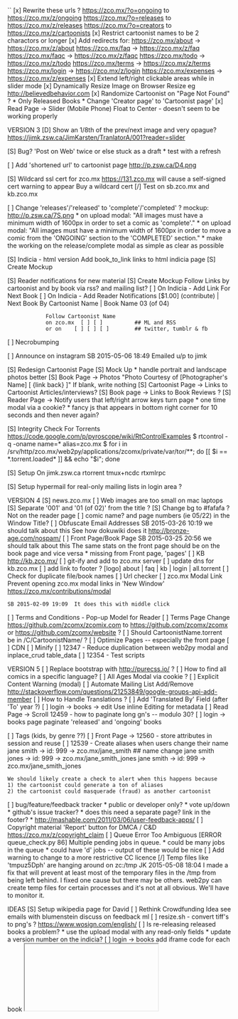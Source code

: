 ``
[x] Rewrite these urls ?
    https://zco.mx/?o=ongoing to https://zco.mx/z/ongoing
    https://zco.mx/?o=releases to https://zco.mx/z/releases
    https://zco.mx/?o=creators to https://zco.mx/z/cartoonists
    [x] Restrict cartoonist names to be 2 charactors or longer
    [x] Add redirects for:
        https://zco.mx/about    ->  https://zco.mx/z/about
        https://zco.mx/faq      ->  https://zco.mx/z/faq
        https://zco.mx/faqc     ->  https://zco.mx/z/faqc
        https://zco.mx/todo     ->  https://zco.mx/z/todo
        https://zco.mx/terms    ->  https://zco.mx/z/terms
        https://zco.mx/login    ->  https://zco.mx/z/login
        https://zco.mx/expenses ->  https://zco.mx/z/expenses
[x] Extend left/right clickable areas while in slider mode
[x] Dynamically Resize Image on Browser Resize
    eg http://believedbehavior.com
[x] Randomize Cartoonist on "Page Not Found" ?
    * Only Released Books
    * Change 'Creator page' to 'Cartoonist page'
[x] Read Page -> Slider (Mobile Phone)
    Float to Center - doesn't seem to be working properly


VERSION 3
[D] Show an 1/8th of the prev/next image and very opague?
    https://jimk.zsw.ca/JimKarsten/TranlatorA/001?reader=slider

[S] Bug?  'Post on Web' twice or else stuck as a draft
    * test with a refresh

[ ] Add 'shortened url' to cartoonist page
    http://p.zsw.ca/D4.png

[S] Wildcard ssl cert for zco.mx
    https://131.zco.mx will cause a self-signed cert warning to appear
    Buy a wildcard cert
    [/] Test on sb.zco.mx and kb.zco.mx

[ ] Change 'releases'/'released' to 'complete'/'completed' ?
    mockup: http://p.zsw.ca/7S.png
    * on upload modal: "All images must have a minimum width of 1600px in order to set a comic as 'complete'."
    * on upload modal: "All images must have a minimum width of 1600px in order to move a comic from the 'ONGOING' section to the 'COMPLETED' section."
    * make the working on the release/complete modal as simple as clear as possible


[S] Indicia - html version
    Add book_to_link links to html indicia page
    [S] Create Mockup

[S] Reader notifications for new material
    [S] Create Mockup
    Follow Links
        by cartoonist and by book
        via rss? and mailing list?
    [ ] On Indicia - Add Link For Next Book
    [ ] On Indicia - Add Reader Notifications
        [$1.00] (contribute) | Next Book By Cartoonist Name
                             | Book Name 03 (of 04)

                Follow Cartoonist Name
                on zco.mx  [ ] [ ]          ## ML and RSS
                or on    [ ] [ ] [ ]        ## twitter, tumblr & fb

[ ] Necrobumping

[ ] Announce on instagram
    SB 2015-05-06 18:49  Emailed u/p to jimk

[S] Redesign Cartoonist Page
    [S] Mock Up
    * handle portrait and landscape photos better
    [S] Book Page -> Photos
            "Photo Courtesy of [Photographer's Name]    [  {link back}  ]"
            If blank, write nothing
[S] Cartoonist Page -> Links to Cartoonist Articles/interviews?
[S] Book page -> Links to Book Reviews ?
[S] Reader Page -> Notify users that left/right arrow keys turn page
    * one time modal via a cookie?
    * fancy js that appears in bottom right corner for 10 seconds and
      then never again?

[S] Integrity Check For Torrents
    https://code.google.com/p/pyroscope/wiki/RtControlExamples
    $ rtcontrol -q -oname name=* alias=zco.mx
    $ for i in /srv/http/zco.mx/web2py/applications/zcomx/private/var/tor/**; do [[ $i == *.torrent.loaded* ]] && echo "$i"; done

[S] Setup On jimk.zsw.ca
    rtorrent
    tmux+ncdc
    rtxmlrpc

[S] Setup hypermail for real-only mailing lists in login area ?


VERSION 4
[S] news.zco.mx
[ ] Web images are too small on mac laptops
[S] Separate '001' and '01 (of 02)' from the title ?
[S] Change bg to #fafafa ?
    Not on the reader page
[ ] comic name? and page numbers (ie 05/22) in the Window Title?
[ ] Obfuscate Email Addresses
    SB 2015-03-26 10:19  we should talk about this
    See how dokuwiki does it
    http://bronze-age.com/nospam/
[ ] Front Page/Book Page
    SB 2015-03-25 20:56  we should talk about this
    The same stats on the front page should be on the book page and
    vice versa
    * missing from Front page, 'pages'
[ ] KB
    http://kb.zco.mx/
    [ ] git-ify and add to zco.mx server
    [ ] update dns for kb.zco.mx
    [ ] add link to footer ?
        [logo] about | faq | kb | login | all.torrent
[ ] Check for duplicate file/book names
[ ] Url checker
[ ] zco.mx Modal Link
    Prevent opening zco.mx modal links in 'New Window'
    https://zco.mx/contributions/modal

    SB 2015-02-09 19:09  It does this with middle click
[ ] Terms and Conditions - Pop-up Model for Reader
[ ] Terms Page
    Change https://github.com/zcomx/zcomix.com to
    https://github.com/zcomx/zcomx or
    https://github.com/zcomx/website ?
[ ] Should CartoonistName.torrent be in /C/CartoonistName/ ?
[ ] Optimize Pages -- especially the front page
    [ ] CDN
    [ ] Minify
[ ] 12347 - Reduce duplication between web2py modal and inplace_crud table_data
[ ] 12354 - Test scripts


VERSION 5
[ ] Replace bootstrap with http://purecss.io/ ?
[ ] How to find all comics in a specific language?
[ ] All Ages Modal via cookie ?
[ ] Explicit Content Warning (modal)
[ ] Automate Mailing List Add/Remove
    http://stackoverflow.com/questions/21253849/google-groups-api-add-member
[ ] How to Handle Translations ?
    [ ] Add 'Translated By' Field  (after 'To' year ?)
[ ] login -> books -> edit
    Use inline Editing for metadata
[ ] Read Page -> Scroll
    12459 - how to paginate long gn's -- modulo 30?
[ ] login -> books page
    paginate 'released' and 'ongoing' books

[ ] Tags (kids, by genre ??)
[ ] Front Page -> 12560 - store attributes in session and reuse
[ ] 12539 - Create aliases when users change their name
    jane smith -> id: 999 -> zco.mx/jane_smith
    ## name change
    jane smith jones -> id: 999 -> zco.mx/jane_smith_jones
    jane smith -> id: 999 -> zco.mx/jane_smith_jones

    We should likely create a check to alert when this happens because
    1) the cartoonist could generate a ton of aliases
    2) the cartoonist could masquerade (fraud) as another cartoonist
[ ] bug/feature/feedback tracker
    * public or developer only?
    * vote up/down
    * github's issue tracker?
    * does this need a separate page?  link in the footer?
    * http://mashable.com/2011/03/06/user-feedback-apps/
[ ] Copyright material
    'Report' button for DMCA / C&D
    https://zco.mx/z/copyright_claim
[ ] Queue Error Too Ambiguous
    [ERROR queue_check.py 86] Multiple pending jobs in queue.
    * could be many jobs in the queue
    * could have 'd' jobs -- output of these would be nice
[ ] Add warning to change to a more restrictive CC licence
[/] Temp files like 'tmpuz5Dph' are hanging around on zc:/tmp
    JK 2015-05-08 18:04  I made a fix that will prevent at least most of
    the temporary files in the /tmp from being left behind. I fixed one
    cause but there may be others. web2py can create temp files for
    certain processes and it's not at all obvious. We'll have to monitor
    it.


IDEAS
[S] Setup wikipedia page for David
[ ] Rethink Crowdfunding Idea
    see emails with blumenstein
    discuss on feedback ml
[ ] resize.sh - convert tiff's to png's ?
    https://www.wosign.com/english/
[ ] Is re-releasing released books a problem?
    * use the upload modal with any read-only fields
    * update a version number on the indicia?
[ ] login -> books
    add iframe code for each book
    <embed/>
    <iframe/>
    SB 2014-08-29 11:24  This needs more thought
[-] Guided view using Perfect Viewer ?
    The main dev, Lin Rookie (rookiestudio@gmail.com), suggests guided
    view is possible with opencv but he believes the feature is not
    useful and it is a low priority.  He said the source is closed and
    he does not take bounties towards new features.
[ ] bio and book description - wikipedia api?
    https://github.com/goldsmith/Wikipedia          ## wikipedia api
[ ] user comments? - disqus api? reddit api?
    * cartoonist chooses comments to form a digital letters page?
[ ] RDFa-html meta
    https://wiki.creativecommons.org/Frequently_Asked_Questions#What_does_it_mean_that_Creative_Commons_licenses_are_.22machine-readable.22.3F
    http://www.w3.org/TR/html-rdfa/
[ ] RiP!: remix torrent ?
[ ] Social media links other than on the indicia ??
[ ] Read Page
    Navigate with mouse scroll as well ?
    http://geekwagon.net/projects/xkcd1190/
    h-scroll - http://danielschafferbrooklyncomics.com/books/uncategorized/all-you-need/
    2-page slider ?
``
# vim:set ft=dm:
